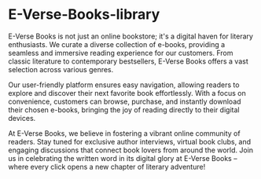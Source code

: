 # E-Verse-Books-library
E-Verse Books is not just an online bookstore; it's a digital haven for literary enthusiasts. We curate a diverse collection of e-books, providing a seamless and immersive reading experience for our customers. From classic literature to contemporary bestsellers, E-Verse Books offers a vast selection across various genres.

Our user-friendly platform ensures easy navigation, allowing readers to explore and discover their next favorite book effortlessly. With a focus on convenience, customers can browse, purchase, and instantly download their chosen e-books, bringing the joy of reading directly to their digital devices.

At E-Verse Books, we believe in fostering a vibrant online community of readers. Stay tuned for exclusive author interviews, virtual book clubs, and engaging discussions that connect book lovers from around the world. Join us in celebrating the written word in its digital glory at E-Verse Books – where every click opens a new chapter of literary adventure!
